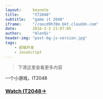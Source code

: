 ```yaml
---
layout:     keynote
title:      "IT2048"
subtitle:   "game it 2048"
iframe:     "//oocd9h78m.bkt.clouddn.com"
date:       2016-2-3 21:07:05
author:     "AlenQi"
header-img: "post-bg-js-version.jpg"
tags:
    - 前端开发
    - JavaScript
---
```


> 下滑这里查看更多内容

一个小游戏，IT2048


### [Watch IT2048→](//oocd9h78m.bkt.clouddn.com)
